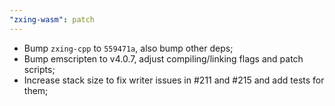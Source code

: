 ```yaml
---
"zxing-wasm": patch
---
```


- Bump `zxing-cpp` to `559471a`, also bump other deps;
- Bump emscripten to v4.0.7, adjust compiling/linking flags and patch scripts;
- Increase stack size to fix writer issues in #211 and #215 and add tests for them;
